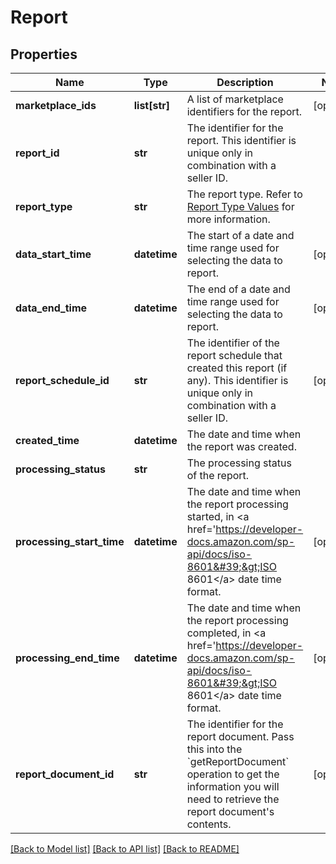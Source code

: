 # Report

## Properties
Name | Type | Description | Notes
------------ | ------------- | ------------- | -------------
**marketplace_ids** | **list[str]** | A list of marketplace identifiers for the report. | [optional] 
**report_id** | **str** | The identifier for the report. This identifier is unique only in combination with a seller ID. | 
**report_type** | **str** | The report type. Refer to [Report Type Values](https://developer-docs.amazon.com/sp-api/docs/report-type-values) for more information. | 
**data_start_time** | **datetime** | The start of a date and time range used for selecting the data to report. | [optional] 
**data_end_time** | **datetime** | The end of a date and time range used for selecting the data to report. | [optional] 
**report_schedule_id** | **str** | The identifier of the report schedule that created this report (if any). This identifier is unique only in combination with a seller ID. | [optional] 
**created_time** | **datetime** | The date and time when the report was created. | 
**processing_status** | **str** | The processing status of the report. | 
**processing_start_time** | **datetime** | The date and time when the report processing started, in &lt;a href&#x3D;&#39;https://developer-docs.amazon.com/sp-api/docs/iso-8601&#39;&gt;ISO 8601&lt;/a&gt; date time format. | [optional] 
**processing_end_time** | **datetime** | The date and time when the report processing completed, in &lt;a href&#x3D;&#39;https://developer-docs.amazon.com/sp-api/docs/iso-8601&#39;&gt;ISO 8601&lt;/a&gt; date time format. | [optional] 
**report_document_id** | **str** | The identifier for the report document. Pass this into the &#x60;getReportDocument&#x60; operation to get the information you will need to retrieve the report document&#39;s contents. | [optional] 

[[Back to Model list]](../README.md#documentation-for-models) [[Back to API list]](../README.md#documentation-for-api-endpoints) [[Back to README]](../README.md)



